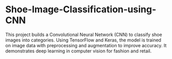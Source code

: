 # Shoe-Image-Classification-using-CNN
This project builds a Convolutional Neural Network (CNN) to classify shoe images into categories. Using TensorFlow and Keras, the model is trained on image data with preprocessing and augmentation to improve accuracy. It demonstrates deep learning in computer vision for fashion and retail.
